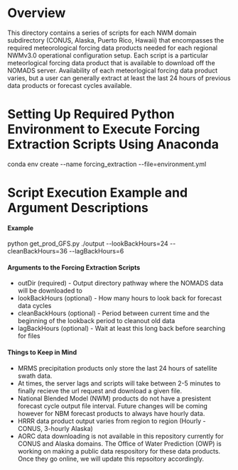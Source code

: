 # Overview
This directory contains a series of scripts for each NWM domain subdirectory (CONUS, Alaska, Puerto Rico, Hawaii) that encompasses the required meteorological forcing data products needed for each regional NWMv3.0 operational configuration setup. Each script is a particular meteorlogical forcing data product that is available to download off the NOMADS server. Availability of each meteorlogical forcing data product varies, but a user can generally extract at least the last 24 hours of previous data products or forecast cycles available. 

# Setting Up Required Python Environment to Execute Forcing Extraction Scripts Using Anaconda
conda env create --name forcing_extraction --file=environment.yml

# Script Execution Example and Argument Descriptions

#### Example ####
python get_prod_GFS.py ./output --lookBackHours=24 --cleanBackHours=36 --lagBackHours=6

#### Arguments to the Forcing Extraction Scripts ####
* outDir (required) - Output directory pathway where the NOMADS data will be downloaded to
* lookBackHours (optional) - How many hours to look back for forecast data cycles
* cleanBackHours (optional) - Period between current time and the beginning of the lookback period to cleanout old data
* lagBackHours (optional) - Wait at least this long back before searching for files


#### Things to Keep in Mind ####
* MRMS precipitation products only store the last 24 hours of satellite swath data.
* At times, the server lags and scripts will take between 2-5 minutes to finally recieve the url request and download a given file.
* National Blended Model (NWM) products do not have a presistent forecast cycle output file interval. Future changes will be coming however for NBM forecast products to always have hourly data.
* HRRR data product output varies from region to region (Hourly - CONUS, 3-hourly Alaska)
* AORC data downloading is not available in this repository currently for CONUS and Alaska domains. The Office of Water Prediction (OWP) is working on making a public data respository for these data products. Once they go online, we will update this repsoitory accordingly. 
